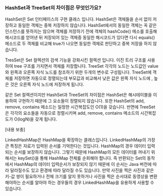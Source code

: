 ### HashSet과 TreeSet의 차이점은 무엇인가요?

HashSet은 Set 인터페이스의 구현 클래스 입니다. HashSet은 객체들을 순서 없이 저장하고 동일한 객체는 중복 저장하지 않습니다.
HashSet에서의 동일한 객체는 꼭 같은 인스턴스를 뜻하지는 않으며 객체를 저장하기 전에 객체의 hashCode() 메소를 호출해 해시코드를 얻어낸 뒤 저장되어 있는 객체중 동일한 해시코드가 있다면 다시 equals() 메소드로 두 객체를 비교해 true가 나오면 동일한 객체로 판단하고 중복 저장을 하지 않습니다.

TresSet은 Set 컬렉션의 검색 기능을 강화시킨 컬렉션 입니다. 이진 트리 구조를 사용하여 tree 구조를 가지면서 객체를 저장합니다.
TreeSet 각각의 노드는 노드값인 value와 왼쪽과 오른쪽 자식 노드를 참조하기 위한 두개의 변수로 구성됩니다.
TreeSet에 객체를 저장하면 자동으로 정렬되는데 부모값과 비교해서 낮은 값은 왼쪽 자식 노드에 , 높은 것은 오른쪽 자식 노드에 저장하게 됩니다.

같은 Set 컬렉션이지만 HashSet과 TreeSet의 차이점은 HashSet은 해시테이블을 이용하여 구현하기 때문에 그 요소들이 정렬되지 않습니다.
또한 HashSet의 add, remove, contains 메소드는 일정한 시간복잡도인 O(1)을 갖습니다.
반면에 TreeSet은 각각의 요소들을 자동으로 정렬시키며 add, remove, contains 메소드의 시간복잡도가 O(logN)을 갖게 됩니다.

[내용 보충]

LinkedHashMap은 HashMap을 확장하는 클래스입니다. LinkedHashMap의 가장 큰 특징은 자료가 입력된 순서를 기억한다는 것입니다.
HashMap의 경우 데이터 입력되는 순서를 보장하지 않습니다. 그렇기 때문에 HashMap의 모든 데이터를 꺼내기 위해서는 keySet()을 통해 HashMap 전체를 순회해야 합니다.
즉 반환되는 Set의 동작에서 HashMap의 데이터 입력순서가 보장되지 않기 때문에 이 순서는 Java 버전에 따라 달라질수도 있고 환경에 따라 달라질 수도 있습니다.
만약 사진을 찍은 사진과 같은 키-값 쌍이 필요하거나 전체 크기를 알지 못하거나 사진을 찍은 순서대로 동영상을 변환해야하는 순서를 알아야 하는 경우들의 경우 LinkedHashMap을 유용하게 사용할 수 있습니다. 